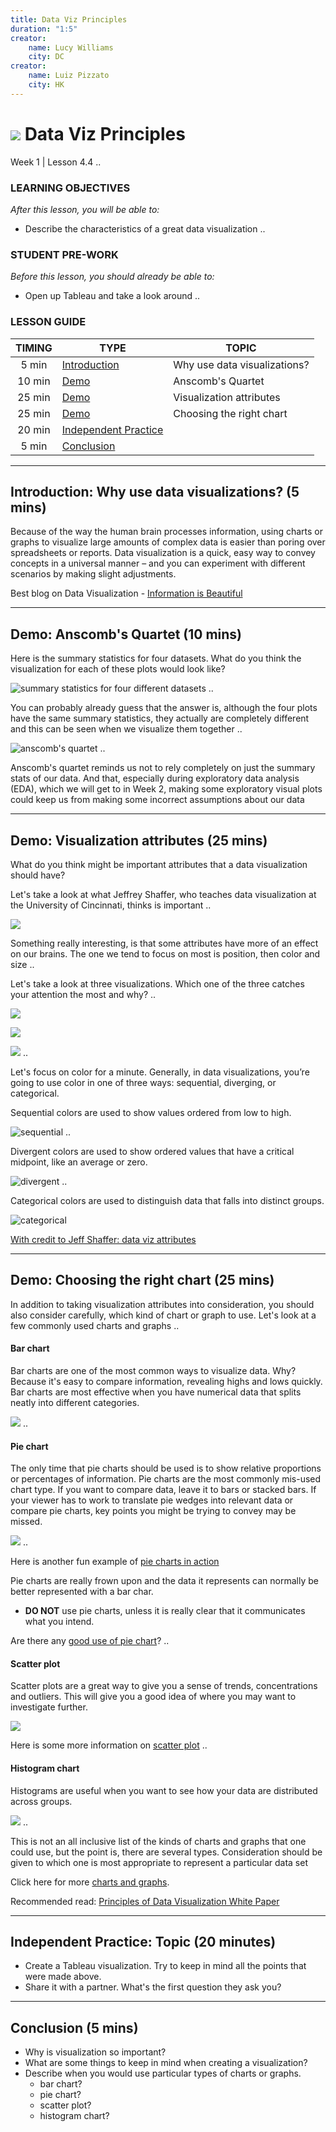 ```yaml
---
title: Data Viz Principles
duration: "1:5"
creator:
    name: Lucy Williams
    city: DC
creator:
    name: Luiz Pizzato
    city: HK
---
```


# ![](https://ga-dash.s3.amazonaws.com/production/assets/logo-9f88ae6c9c3871690e33280fcf557f33.png) Data Viz Principles
Week 1 | Lesson 4.4 ..


### LEARNING OBJECTIVES
*After this lesson, you will be able to:*
- Describe the characteristics of a great data visualization ..


### STUDENT PRE-WORK
*Before this lesson, you should already be able to:*
- Open up Tableau and take a look around ..


### LESSON GUIDE
| TIMING  | TYPE  | TOPIC  |
|:-:|---|---|
| 5 min  | [Introduction](#introduction)   | Why use data visualizations?  |
| 10 min  | [Demo](#demo)  | Anscomb's Quartet  |
| 25 min  | [Demo](#demo)  | Visualization attributes   |
| 25 min  | [Demo](#demo)  | Choosing the right chart   |
| 20 min  | [Independent Practice](#ind-practice)  |   |
| 5 min  | [Conclusion](#conclusion)  |   |

---

<a name="Why use data visualizations?"></a>
## Introduction: Why use data visualizations? (5 mins)

Because of the way the human brain processes information, using charts or graphs to
visualize large amounts of complex data is easier than poring over spreadsheets or
reports. Data visualization is a quick, easy way to convey concepts in a universal
manner – and you can experiment with different scenarios by making slight adjustments.

Best blog on Data Visualization - [Information is Beautiful](http://www.informationisbeautiful.net/)

---

<a name="Anscombe's Quartet"></a>
## Demo: Anscomb's Quartet (10 mins)

Here is the summary statistics for four datasets. What do you think the visualization for
each of these plots would look like?

![summary statistics for four different datasets](./assets/images/anscombs-summary.png) ..

You can probably already guess that the answer is, although the four plots have the same summary statistics,
they actually are completely different and this can be seen when we visualize them together ..

![anscomb's quartet](./assets/images/anscombs-plots.png) ..

Anscomb's quartet reminds us not to rely completely on just the summary stats of our data. And that, especially during exploratory data analysis (EDA), which we will get to in Week 2, making some exploratory visual plots could keep us from making some incorrect assumptions about our data

---

<a name="Visualization attributes"></a>
## Demo: Visualization attributes (25 mins)

What do you think might be important attributes that a data visualization should have?

Let's take a look at what Jeffrey Shaffer, who teaches data visualization at the
University of Cincinnati, thinks is important ..

![](./assets/images/data-attributes.png)

Something really interesting, is that some attributes have more of an effect on our brains.
The one we tend to focus on most is position, then color and size ..

Let's take a look at three visualizations. Which one of the three catches your attention the most and why? ..

![](./assets/images/mixed-shapes.png)

![](./assets/images/squares-and-circles.png)

![](./assets/images/color.png) ..

Let's focus on color for a minute. Generally, in data visualizations, you’re going to use color in one of three ways: sequential, diverging, or categorical.

Sequential colors are used to show values ordered from low to high.

![sequential](./assets/images/sequential.png) ..

Divergent colors are used to show ordered values that have a critical midpoint, like an
average or zero.

![divergent](./assets/images/divergent.png) ..

Categorical colors are used to distinguish data that falls into distinct groups.

![categorical](./assets/images/categorical.png)

[With credit to Jeff Shaffer: data viz attributes](http://mediashift.org/2016/02/checklist-does-your-data-visualization-say-what-you-think-it-says/)

---

<a name="Choosing the right chart "></a>
## Demo: Choosing the right chart  (25 mins)

In addition to taking visualization attributes into consideration, you should also
consider carefully, which kind of chart or graph to use. Let's look at a few commonly
used charts and graphs ..

#### Bar chart

Bar charts are one of the most common ways to visualize data. Why? Because it's easy
to compare information, revealing highs and lows quickly. Bar charts are
most effective when you have numerical data that splits neatly into different
categories.

![](./assets/images/bar-chart.png) ..


#### Pie chart

The only time that pie charts should be used is to show relative proportions
or percentages of information. Pie charts are the most commonly mis-used chart type.
If you want to compare data, leave it to bars or stacked bars. If your viewer
has to work to translate pie wedges into relevant data or compare pie charts, key points
you might be trying to convey may be missed.

![](./assets/images/pie-chart.jpg) ..

Here is another fun example of [pie charts in action](http://www.tv.com/news/learning-about-the-2013-pilot-season-through-pie-charts-136243394841/)

Pie charts are really frown upon and the data it represents can normally be better represented with a bar char.
-  **DO NOT** use pie charts, unless it is really clear that it communicates what you intend.

Are there any [good use of pie chart](https://flowingdata.com/2012/05/19/good-use-of-pie-charts/)? ..


#### Scatter plot

Scatter plots are a great way to give you a sense of trends, concentrations
and outliers. This will give you a good idea of where you may want to investigate
further.

![](./assets/images/scatter-plot.png)

Here is some more information on [scatter plot](https://en.wikibooks.org/wiki/Statistics/Displaying_Data/Scatter_Graphs) ..

#### Histogram chart

Histograms are useful when you want to see how your data are distributed across groups.

![](./assets/images/histogram-chart.png) ..

This is not an all inclusive list of the kinds of charts and graphs that one
could use, but the point is, there are several types. Consideration should be
given to which one is most appropriate to represent a particular data set

Click here for more [charts and graphs](https://drive.google.com/file/d/0Bx2SHQGVqWasT1l4NWtLclJJcWM/view).

Recommended read: [Principles of Data Visualization White Paper](http://www.fusioncharts.com/whitepapers/downloads/Principles-of-Data-Visualization.pdf)

---

<a name="ind-practice"></a>
## Independent Practice: Topic (20 minutes)
- Create a Tableau visualization. Try to keep in mind all the points that were made above.
- Share it with a partner. What's the first question they ask you?

---

<a name="conclusion"></a>
## Conclusion (5 mins)
- Why is visualization so important?
- What are some things to keep in mind when creating a visualization?
- Describe when you would use particular types of charts or graphs.
    - bar chart?
    - pie chart?
    - scatter plot?
    - histogram chart?
